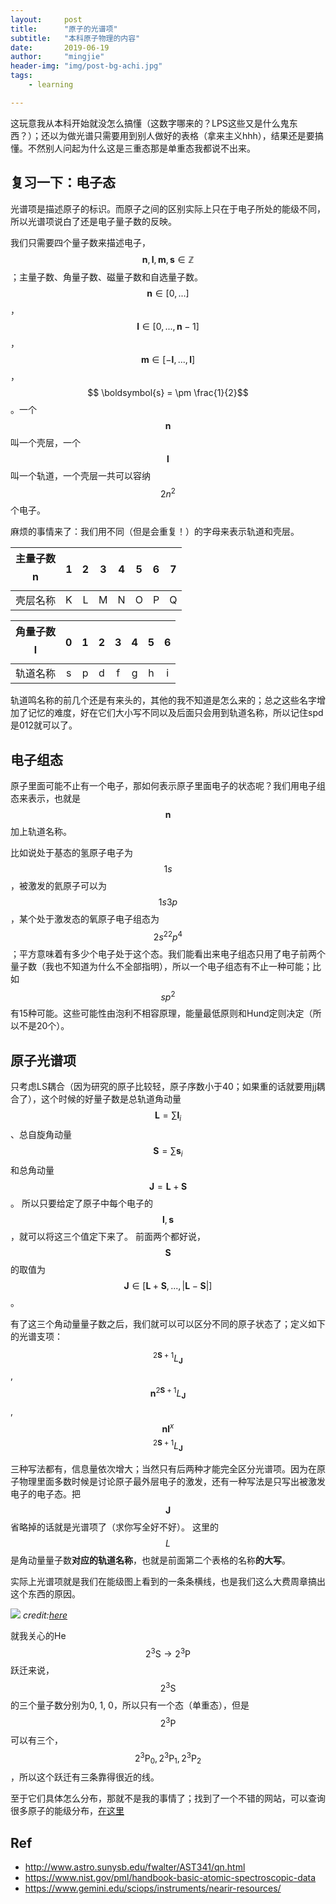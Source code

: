 ```yaml
---
layout:     post
title:      "原子的光谱项"
subtitle:   "本科原子物理的内容"
date:       2019-06-19
author:     "mingjie"
header-img: "img/post-bg-achi.jpg"
tags:
    - learning

---
```


这玩意我从本科开始就没怎么搞懂（这数字哪来的？LPS这些又是什么鬼东西？）；还以为做光谱只需要用到别人做好的表格（拿来主义hhh），结果还是要搞懂。不然别人问起为什么这是三重态那是单重态我都说不出来。

## 复习一下：电子态

光谱项是描述原子的标识。而原子之间的区别实际上只在于电子所处的能级不同，所以光谱项说白了还是电子量子数的反映。

我们只需要四个量子数来描述电子，$$ \boldsymbol{n}, \boldsymbol{l}, \boldsymbol{m}, \boldsymbol{s} \in \mathbb{Z}$$；主量子数、角量子数、磁量子数和自选量子数。$$ \boldsymbol{n} \in [0, ...]$$，$$ \boldsymbol{l} \in [0, ..., \boldsymbol{n}-1]$$，$$ \boldsymbol{m} \in [-\boldsymbol{l}, ..., \boldsymbol{l}]$$，$$ \boldsymbol{s} = \pm \frac{1}{2}$$。一个$$ \boldsymbol{n} $$叫一个壳层，一个$$ \boldsymbol{l} $$叫一个轨道，一个壳层一共可以容纳$$ 2n^2 $$个电子。

麻烦的事情来了：我们用不同（但是会重复！）的字母来表示轨道和壳层。

|主量子数$$ \boldsymbol{n} $$|1|2|3|4|5|6|7|
|:--:|:--:|:--:|:--:|:--:|:--:|:--:|:--:|
|壳层名称|K|L|M|N|O|P|Q|

|角量子数$$ \boldsymbol{l} $$|0|1|2|3|4|5|6|
|:--:|:--:|:--:|:--:|:--:|:--:|:--:|:--:|
|轨道名称|s|p|d|f|g|h|i|

轨道鸣名称的前几个还是有来头的，其他的我不知道是怎么来的；总之这些名字增加了记忆的难度，好在它们大小写不同以及后面只会用到轨道名称，所以记住spd是012就可以了。

## 电子组态

原子里面可能不止有一个电子，那如何表示原子里面电子的状态呢？我们用电子组态来表示，也就是$$ \boldsymbol{n} $$加上轨道名称。

比如说处于基态的氢原子电子为$$ 1s $$，被激发的氦原子可以为$$ 1s3p $$，某个处于激发态的氧原子电子组态为$$ 2s^22p^4 $$；平方意味着有多少个电子处于这个态。我们能看出来电子组态只用了电子前两个量子数（我也不知道为什么不全部指明），所以一个电子组态有不止一种可能；比如$$ sp^2 $$有15种可能。这些可能性由泡利不相容原理，能量最低原则和Hund定则决定（所以不是20个）。

## 原子光谱项

只考虑LS耦合（因为研究的原子比较轻，原子序数小于40；如果重的话就要用jj耦合了），这个时候的好量子数是总轨道角动量$$ \boldsymbol{L} = \sum{\boldsymbol{l}}_i $$、总自旋角动量$$ \boldsymbol{S} = \sum{\boldsymbol{s}}_i $$和总角动量$$ \boldsymbol{J} = \boldsymbol{L} + \boldsymbol{S} $$。
所以只要给定了原子中每个电子的$$ \boldsymbol{l}, \boldsymbol{s} $$，就可以将这三个值定下来了。
前面两个都好说，$$ \boldsymbol{S} $$的取值为$$ \boldsymbol{J} \in [\boldsymbol{L}+\boldsymbol{S}, ..., |\boldsymbol{L}-\boldsymbol{S}|]$$。

有了这三个角动量量子数之后，我们就可以可以区分不同的原子状态了；定义如下的光谱支项：

$$ ^{2\boldsymbol{S}+1}L_\boldsymbol{J}$$,  $$ \boldsymbol{n} ^{2\boldsymbol{S}+1}L_\boldsymbol{J}$$, $$ \boldsymbol{n} \boldsymbol{l}^x $$ $$ ^{2\boldsymbol{S}+1}L_\boldsymbol{J} $$

三种写法都有，信息量依次增大；当然只有后两种才能完全区分光谱项。因为在原子物理里面多数时候是讨论原子最外层电子的激发，还有一种写法是只写出被激发电子的电子态。把$$ \boldsymbol{J} $$省略掉的话就是光谱项了（求你写全好不好）。
这里的$$ L $$是角动量量子数**对应的轨道名称**，也就是前面第二个表格的名称**的大写**。

实际上光谱项就是我们在能级图上看到的一条条横线，也是我们这么大费周章搞出这个东西的原因。

![](https://www.mdpi.com/atoms/atoms-04-00026/article_deploy/html/images/atoms-04-00026-g001.png)
*credit:[here](https://www.mdpi.com/2218-2004/4/4/26/htm)*

就我关心的He $$ 2^3\mathrm{S} \rightarrow 2^3\mathrm{P} $$跃迁来说，$$ 2^3\mathrm{S} $$的三个量子数分别为0, 1, 0，所以只有一个态（单重态），但是$$ 2^3\mathrm{P} $$可以有三个，$$ 2^3\mathrm{P}_0, 2^3\mathrm{P}_1, 2^3\mathrm{P}_2 $$，所以这个跃迁有三条靠得很近的线。

至于它们具体怎么分布，那就不是我的事情了；找到了一个不错的网站，可以查询很多原子的能级分布，[在这里](https://physics.nist.gov/PhysRefData/Handbook/element_name.htm)

## Ref
- http://www.astro.sunysb.edu/fwalter/AST341/qn.html
- https://www.nist.gov/pml/handbook-basic-atomic-spectroscopic-data
- https://www.gemini.edu/sciops/instruments/nearir-resources/
